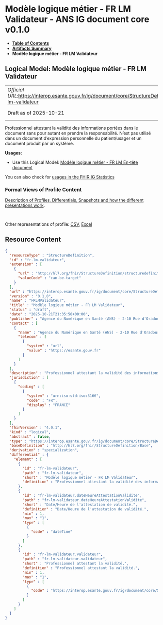 # Modèle logique métier - FR LM Validateur - ANS IG document core v0.1.0

* [**Table of Contents**](toc.md)
* [**Artifacts Summary**](artifacts.md)
* **Modèle logique métier - FR LM Validateur**

## Logical Model: Modèle logique métier - FR LM Validateur 

| | |
| :--- | :--- |
| *Official URL*:https://interop.esante.gouv.fr/ig/document/core/StructureDefinition/fr-lm-validateur | *Version*:0.1.0 |
| Draft as of 2025-10-21 | *Computable Name*:FRLMValidateur |

 
Professionnel attestant la validité des informations portées dans le document sans pour autant en prendre la responsabilité. N’est pas utilisé dans un document d’expression personnelle du patient/usager et un document produit par un système. 

**Usages:**

* Use this Logical Model: [Modèle logique métier - FR LM En-tête document](StructureDefinition-fr-lm-entete-document.md)

You can also check for [usages in the FHIR IG Statistics](https://packages2.fhir.org/xig/ans.document.fr.core|current/StructureDefinition/fr-lm-validateur)

### Formal Views of Profile Content

 [Description of Profiles, Differentials, Snapshots and how the different presentations work](http://build.fhir.org/ig/FHIR/ig-guidance/readingIgs.html#structure-definitions). 

 

Other representations of profile: [CSV](StructureDefinition-fr-lm-validateur.csv), [Excel](StructureDefinition-fr-lm-validateur.xlsx) 



## Resource Content

```json
{
  "resourceType" : "StructureDefinition",
  "id" : "fr-lm-validateur",
  "extension" : [
    {
      "url" : "http://hl7.org/fhir/StructureDefinition/structuredefinition-type-characteristics",
      "valueCode" : "can-be-target"
    }
  ],
  "url" : "https://interop.esante.gouv.fr/ig/document/core/StructureDefinition/fr-lm-validateur",
  "version" : "0.1.0",
  "name" : "FRLMValidateur",
  "title" : "Modèle logique métier - FR LM Validateur",
  "status" : "draft",
  "date" : "2025-10-21T21:35:58+00:00",
  "publisher" : "Agence du Numérique en Santé (ANS) - 2-10 Rue d'Oradour-sur-Glane, 75015 Paris",
  "contact" : [
    {
      "name" : "Agence du Numérique en Santé (ANS) - 2-10 Rue d'Oradour-sur-Glane, 75015 Paris",
      "telecom" : [
        {
          "system" : "url",
          "value" : "https://esante.gouv.fr"
        }
      ]
    }
  ],
  "description" : "Professionnel attestant la validité des informations portées dans le document sans pour autant en prendre la responsabilité. N'est pas utilisé dans un document d'expression personnelle du patient/usager et un document produit par un système.",
  "jurisdiction" : [
    {
      "coding" : [
        {
          "system" : "urn:iso:std:iso:3166",
          "code" : "FR",
          "display" : "FRANCE"
        }
      ]
    }
  ],
  "fhirVersion" : "4.0.1",
  "kind" : "logical",
  "abstract" : false,
  "type" : "https://interop.esante.gouv.fr/ig/document/core/StructureDefinition/fr-lm-validateur",
  "baseDefinition" : "http://hl7.org/fhir/StructureDefinition/Base",
  "derivation" : "specialization",
  "differential" : {
    "element" : [
      {
        "id" : "fr-lm-validateur",
        "path" : "fr-lm-validateur",
        "short" : "Modèle logique métier - FR LM Validateur",
        "definition" : "Professionnel attestant la validité des informations portées dans le document sans pour autant en prendre la responsabilité. N'est pas utilisé dans un document d'expression personnelle du patient/usager et un document produit par un système."
      },
      {
        "id" : "fr-lm-validateur.dateHeureAttestationValidite",
        "path" : "fr-lm-validateur.dateHeureAttestationValidite",
        "short" : "Date/Heure de l'attestation de validité.",
        "definition" : "Date/Heure de l'attestation de validité.",
        "min" : 1,
        "max" : "1",
        "type" : [
          {
            "code" : "dateTime"
          }
        ]
      },
      {
        "id" : "fr-lm-validateur.validateur",
        "path" : "fr-lm-validateur.validateur",
        "short" : "Professionnel attestant la validité.",
        "definition" : "Professionnel attestant la validité.",
        "min" : 1,
        "max" : "1",
        "type" : [
          {
            "code" : "https://interop.esante.gouv.fr/ig/document/core/StructureDefinition/fr-lm-personne-structure"
          }
        ]
      }
    ]
  }
}

```
